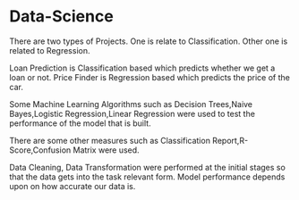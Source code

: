 # Data-Science

There are two types of Projects.
One is relate to Classification.
Other one is related to Regression.

Loan Prediction is Classification based which predicts whether we get a loan or not.
Price Finder is Regression based which predicts the price of the car.

Some Machine Learning Algorithms such as Decision Trees,Naive Bayes,Logistic Regression,Linear Regression were used to test the performance of the model that is built.

There are some other measures such as Classification Report,R-Score,Confusion Matrix were used.

Data Cleaning, Data Transformation were performed at the initial stages so that the data gets into the task relevant form.
Model performance depends upon on how accurate our data is.
